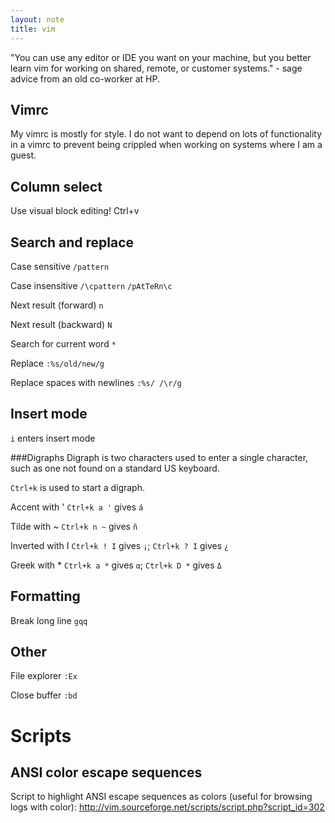 ```yaml
---
layout: note
title: vim
---
```


"You can use any editor or IDE you want on your machine, but you better learn
vim for working on shared, remote, or customer systems." - sage advice from an
old co-worker at HP.

Vimrc
-----

My vimrc is mostly for style. I do not want to depend on lots of functionality
in a vimrc to prevent being crippled when working on systems where I am a
guest.

Column select
-------------
Use visual block editing!
Ctrl+v

Search and replace
------------------
Case sensitive `/pattern`

Case insensitive `/\cpattern` `/pAtTeRn\c`

Next result (forward) `n`

Next result (backward) `N`

Search for current word `*`

Replace `:%s/old/new/g`

Replace spaces with newlines `:%s/ /\r/g`

Insert mode
-----------
`i` enters insert mode

###Digraphs
Digraph is two characters used to enter a single character, such as one not
found on a standard US keyboard.

`Ctrl+k` is used to start a digraph.

Accent with '
`Ctrl+k a '` gives `á`

Tilde with ~
`Ctrl+k n ~` gives `ñ`

Inverted with I
`Ctrl+k ! I` gives `¡`;
`Ctrl+k ? I` gives `¿`

Greek with *
`Ctrl+k a *` gives `α`;
`Ctrl+k D *` gives `Δ`

Formatting
----------
Break long line `gqq`

Other
-----
File explorer `:Ex`

Close buffer `:bd`

Scripts
=======

ANSI color escape sequences
---------------------------
Script to highlight ANSI escape sequences as colors (useful for browsing logs
with color):
http://vim.sourceforge.net/scripts/script.php?script_id=302


